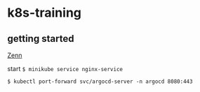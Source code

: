# k8s-training

## getting started

[Zenn](https://zenn.dev/t_araki/scraps/70d688db5c4768)

start `$ minikube service nginx-service`

`$ kubectl port-forward svc/argocd-server -n argocd 8080:443`

